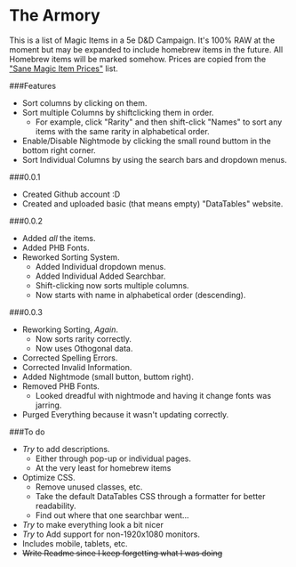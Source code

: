 # The Armory

This is a list of Magic Items in a 5e D&D Campaign. It's 100% RAW at the moment but may be expanded to include homebrew items in the future. All Homebrew items will be marked somehow.
Prices are copied from the ["Sane Magic Item Prices"](http://www.giantitp.com/forums/showthread.php?424243-Sane-Magic-Item-Prices) list.


###Features
* Sort columns by clicking on them.
* Sort multiple Columns by shiftclicking them in order.
  * For example, click "Rarity" and then shift-click "Names" to sort any items with the same rarity in alphabetical order.
* Enable/Disable Nightmode by clicking the small round buttom in the bottom right corner.
* Sort Individual Columns by using the search bars and dropdown menus.


###0.0.1
* Created Github account :D
* Created and uploaded basic (that means empty) "DataTables" website.

###0.0.2
* Added *all* the items.
* Added PHB Fonts.
* Reworked Sorting System.
  * Added Individual dropdown menus.
  * Added Individual Added Searchbar.
  * Shift-clicking now sorts multiple columns.
  * Now starts with name in alphabetical order (descending).
 
###0.0.3
* Reworking Sorting, *Again*.
  * Now sorts rarity correctly.
  * Now uses Othogonal data.
* Corrected Spelling Errors.
* Corrected Invalid Information.
* Added Nightmode (small button, buttom right).
* Removed PHB Fonts.
  * Looked dreadful with nightmode and having it change fonts was jarring.
* Purged Everything because it wasn't updating correctly.


###To do
* *Try* to add descriptions.
  * Either through pop-up or individual pages.
  * At the very least for homebrew items
* Optimize CSS.
  * Remove unused classes, etc.
  * Take the default DataTables CSS through a formatter for better readability.
  * Find out where that one searchbar went...
* *Try* to make everything look a bit nicer
* *Try* to Add support for non-1920x1080 monitors.
 * Includes mobile, tablets, etc.
* ~~Write Readme since I keep forgetting what I was doing~~ 
